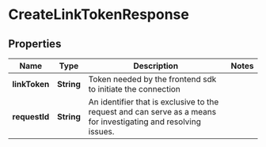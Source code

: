 

# CreateLinkTokenResponse


## Properties

| Name | Type | Description | Notes |
|------------ | ------------- | ------------- | -------------|
|**linkToken** | **String** | Token needed by the frontend sdk to initiate the connection |  |
|**requestId** | **String** | An identifier that is exclusive to the request and can serve as a means for investigating and resolving issues. |  |



